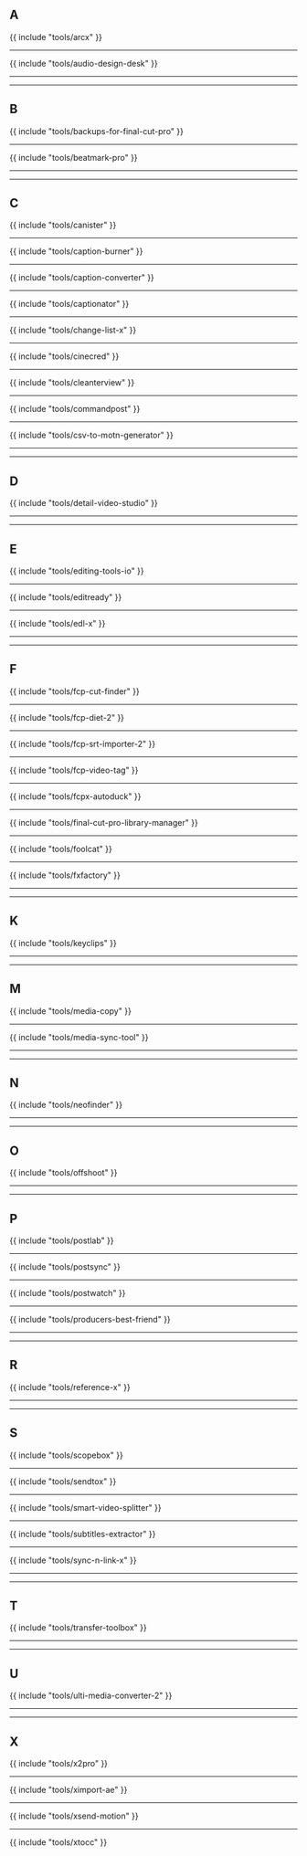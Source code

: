 ## A

{{ include "tools/arcx" }}

---

{{ include "tools/audio-design-desk" }}

---


---

## B

{{ include "tools/backups-for-final-cut-pro" }}

---

{{ include "tools/beatmark-pro" }}

---


---

## C

{{ include "tools/canister" }}

---

{{ include "tools/caption-burner" }}

---

{{ include "tools/caption-converter" }}

---

{{ include "tools/captionator" }}

---

{{ include "tools/change-list-x" }}

---

{{ include "tools/cinecred" }}

---

{{ include "tools/cleanterview" }}

---

{{ include "tools/commandpost" }}

---

{{ include "tools/csv-to-motn-generator" }}

---


---

## D

{{ include "tools/detail-video-studio" }}

---


---

## E

{{ include "tools/editing-tools-io" }}

---

{{ include "tools/editready" }}

---

{{ include "tools/edl-x" }}

---


---

## F

{{ include "tools/fcp-cut-finder" }}

---

{{ include "tools/fcp-diet-2" }}

---

{{ include "tools/fcp-srt-importer-2" }}

---

{{ include "tools/fcp-video-tag" }}

---

{{ include "tools/fcpx-autoduck" }}

---

{{ include "tools/final-cut-pro-library-manager" }}

---

{{ include "tools/foolcat" }}

---

{{ include "tools/fxfactory" }}

---


---

## K

{{ include "tools/keyclips" }}

---


---

## M

{{ include "tools/media-copy" }}

---

{{ include "tools/media-sync-tool" }}

---


---

## N

{{ include "tools/neofinder" }}

---


---

## O

{{ include "tools/offshoot" }}

---


---

## P

{{ include "tools/postlab" }}

---

{{ include "tools/postsync" }}

---

{{ include "tools/postwatch" }}

---

{{ include "tools/producers-best-friend" }}

---


---

## R

{{ include "tools/reference-x" }}

---


---

## S

{{ include "tools/scopebox" }}

---

{{ include "tools/sendtox" }}

---

{{ include "tools/smart-video-splitter" }}

---

{{ include "tools/subtitles-extractor" }}

---

{{ include "tools/sync-n-link-x" }}

---


---

## T

{{ include "tools/transfer-toolbox" }}

---


---

## U

{{ include "tools/ulti-media-converter-2" }}

---


---

## X

{{ include "tools/x2pro" }}

---

{{ include "tools/ximport-ae" }}

---

{{ include "tools/xsend-motion" }}

---

{{ include "tools/xtocc" }}

